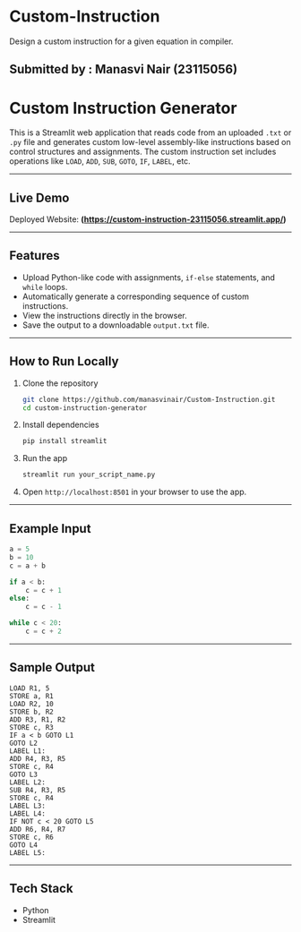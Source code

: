 # Custom-Instruction
Design a custom instruction for a given equation in compiler.

## Submitted by : Manasvi Nair (23115056)

# Custom Instruction Generator

This is a Streamlit web application that reads code from an uploaded `.txt` or `.py` file and generates custom low-level assembly-like instructions based on control structures and assignments. The custom instruction set includes operations like `LOAD`, `ADD`, `SUB`, `GOTO`, `IF`, `LABEL`, etc.

---

## Live Demo

Deployed Website: **(https://custom-instruction-23115056.streamlit.app/)**

---

## Features

- Upload Python-like code with assignments, `if-else` statements, and `while` loops.
- Automatically generate a corresponding sequence of custom instructions.
- View the instructions directly in the browser.
- Save the output to a downloadable `output.txt` file.

---

## How to Run Locally

1. Clone the repository
   ```bash
   git clone https://github.com/manasvinair/Custom-Instruction.git
   cd custom-instruction-generator
   ```

2. Install dependencies
   ```bash
   pip install streamlit
   ```

3. Run the app
   ```bash
   streamlit run your_script_name.py
   ```

4. Open `http://localhost:8501` in your browser to use the app.

---

## Example Input

```python
a = 5
b = 10
c = a + b

if a < b:
    c = c + 1
else:
    c = c - 1

while c < 20:
    c = c + 2
```

---

## Sample Output

```assembly
LOAD R1, 5
STORE a, R1
LOAD R2, 10
STORE b, R2
ADD R3, R1, R2
STORE c, R3
IF a < b GOTO L1
GOTO L2
LABEL L1:
ADD R4, R3, R5
STORE c, R4
GOTO L3
LABEL L2:
SUB R4, R3, R5
STORE c, R4
LABEL L3:
LABEL L4:
IF NOT c < 20 GOTO L5
ADD R6, R4, R7
STORE c, R6
GOTO L4
LABEL L5:
```

---

## Tech Stack

- Python
- Streamlit


